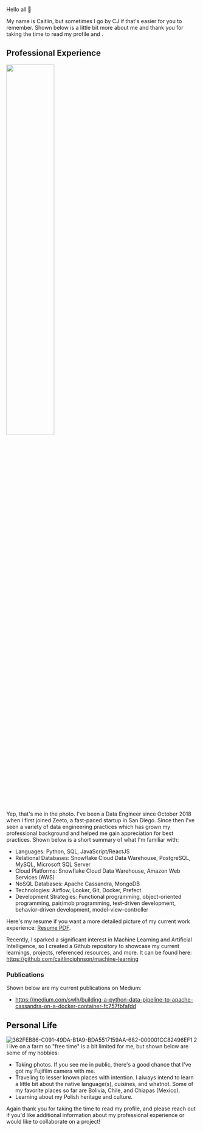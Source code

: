 Hello all 👋 

My name is Caitlin, but sometimes I go by CJ if that's easier for you to remember. Shown below is a little bit more about me and thank you for taking the time to read my profile and .

## Professional Experience
<img src="https://user-images.githubusercontent.com/35669839/205793281-9c3f7ae3-e9ed-44e8-8e72-0a1b1b48e4fe.png" width=50%>

Yep, that's me in the photo. I've been a Data Engineer since October 2018 when I first joined Zeeto, a fast-paced startup in San Diego. Since then I've seen a variety of data engineering practices which has grown my professional background and helped me gain appreciation for best practices. Shown below is a short summary of what I'm familiar with:

- Languages: Python, SQL, JavaScript/ReactJS
- Relational Databases: Snowflake Cloud Data Warehouse, PostgreSQL, MySQL, Microsoft SQL Server
- Cloud Platforms: Snowflake Cloud Data Warehouse, Amazon Web Services (AWS)
- NoSQL Databases: Apache Cassandra, MongoDB
- Technologies: Airflow, Looker, Git, Docker, Prefect
- Development Strategies: Functional programming, object-oriented programming, pair/mob programming, test-driven development, behavior-driven development, model-view-controller

Here's my resume if you want a more detailed picture of my current work experience: [Resume PDF](https://drive.google.com/file/d/1001cWpr-Dj31uAi_rw3r0Lal0-N8MGEM/view?usp=sharing).

Recently, I sparked a significant interest in Machine Learning and Artificial Intelligence, so I created a Github repository to showcase my current learnings, projects, referenced resources, and more. It can be found here: https://github.com/caitlincjohnson/machine-learning

### Publications

Shown below are my current publications on Medium:
- https://medium.com/swlh/building-a-python-data-pipeline-to-apache-cassandra-on-a-docker-container-fc757fbfafdd

## Personal Life
![362FEB86-C091-49DA-B1A9-BDA5517159AA-682-000001CC82496EF1 2](https://user-images.githubusercontent.com/35669839/205796559-3650300a-65c3-46d5-b0bf-11fc063d7f4c.jpg)
I live on a farm so "free time" is a bit limited for me, but shown below are some of my hobbies:

- Taking photos. If you see me in public, there's a good chance that I've got my Fujifilm camera with me. 
- Traveling to lesser known places with intention. I always intend to learn a little bit about the native language(s), cuisines, and whatnot. Some of my favorite places so far are Bolivia, Chile, and Chiapas (Mexico).
- Learning about my Polish heritage and culture.

Again thank you for taking the time to read my profile, and please reach out if you'd like additional information about my professional experience or would like to collaborate on a project!
